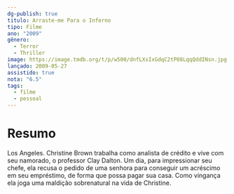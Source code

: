 ```yaml
---
dg-publish: true
titulo: Arraste-me Para o Inferno
tipo: Filme
ano: "2009"
gênero:
  - Terror
  - Thriller
image: https://image.tmdb.org/t/p/w500/dnfLXsIxGdqC2tP08LqqQddINsn.jpg
lançado: 2009-05-27
assistido: true
nota: "6.5"
tags:
  - filme
  - pessoal
---
```

# Resumo
Los Angeles. Christine Brown trabalha como analista de crédito e vive com seu namorado, o professor Clay Dalton. Um dia, para impressionar seu chefe, ela recusa o pedido de uma senhora para conseguir um acréscimo em seu empréstimo, de forma que possa pagar sua casa. Como vingança ela joga uma maldição sobrenatural na vida de Christine.
